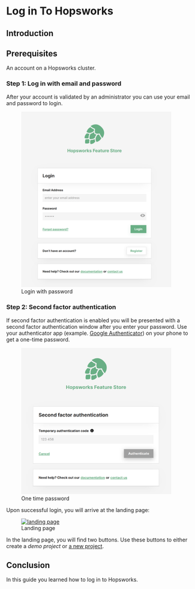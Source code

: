 # Log in To Hopsworks

## Introduction

## Prerequisites
An account on a Hopsworks cluster.

### Step 1: Log in with email and password
After your account is validated by an administrator you can use your email and password to login.

  <figure>
    <a  href="../../../assets/images/auth/login.png">
      <img width="400px" src="../../../assets/images/auth/login.png" alt="Login" />
    </a>
    <figcaption>Login with password</figcaption>
  </figure>

### Step 2: Second factor authentication

If second factor authentication is enabled you will be presented with a second factor authentication window after you 
enter your password. Use your authenticator app
(example. [Google Authenticator](https://play.google.com/store/apps/details?id=com.google.android.apps.authenticator2&hl=en&gl=US))
on your phone to get a one-time password.

<figure>
  <a  href="../../../assets/images/auth/otp.png">
    <img width="400px" src="../../../assets/images/auth/otp.png" alt="Second factor" />
  </a>
  <figcaption>One time password</figcaption>
</figure>

Upon successful login, you will arrive at the landing page:

  <figure>
    <a  href="../../../assets/images/auth/landing-page.png">
      <img alt="landing page" src="../../../assets/images/auth/landing-page.png">
    </a>
    <figcaption>Landing page</figcaption>
  </figure>

In the landing page, you will find two buttons. Use these buttons to either create a 
_demo project_ or [a new project](../../projects/project/create_project).

## Conclusion
In this guide you learned how to log in to Hopsworks.
